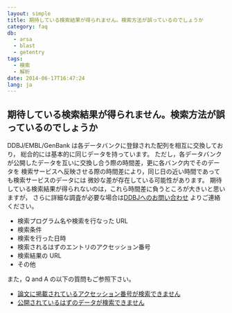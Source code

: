 ```yaml
---
layout: simple
title: 期待している検索結果が得られません。検索方法が誤っているのでしょうか
category: faq
db:
  - arsa
  - blast
  - getentry
tags: 
  - 検索
  - 解析
date: 2014-06-17T16:47:24
lang: ja
---
```


## 期待している検索結果が得られません。検索方法が誤っているのでしょうか

DDBJ/EMBL/GenBank は各データバンクに登録された配列を相互に交換しており， 総合的には基本的に同じデータを持っています。 ただし，各データバンクが公開したデータを互いに交換し合う際の時間差，更に各バンク内でそのデータを 検索サービスへ反映させる際の時間差により，同じ日の近い時間であっても検索サービスのデータには 微妙な差が存在している可能性があります。 期待している検索結果が得られないのは，これら時間差に負うところが大きいと思いますが， さらに詳細な調査が必要な場合は<a href="/contact-ddbj.html#to-ddbj">DDBJへのお問い合わせ</a> よりご連絡ください。 <br>
<ul>
  <li>検索プログラム名や検索を行なった URL </li>
  <li>検索条件</li>
  <li>検索を行った日時</li>
  <li>検索されるはずのエントリのアクセッション番号</li>
  <li>検索結果の URL</li>
  <li>その他</li>
</ul>また，Q and A の以下の質問もご参照下さい。
<ul>
  <li><a href="/faq/ja/cannot-find-accession-number-cited-paper.html">論文に掲載されているアクセッション番号が検索できません</a></li>
  <li><a href="/faq/ja/index.html#cannot-find-data-already-published">公開されているはずのデータが検索できません</a></li>
</ul>
